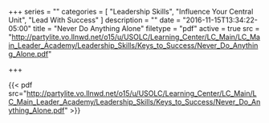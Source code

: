 +++
series = ""
categories = [
  "Leadership Skills",
  "Influence Your Central Unit",
  "Lead With Success"
]
description = ""
date = "2016-11-15T13:34:22-05:00"
title = "Never Do Anything Alone"
filetype = "pdf"
active = true
src = "http://partylite.vo.llnwd.net/o15/u/USOLC/Learning_Center/LC_Main/LC_Main_Leader_Academy/Leadership_Skills/Keys_to_Success/Never_Do_Anything_Alone.pdf"

+++

{{< pdf src="http://partylite.vo.llnwd.net/o15/u/USOLC/Learning_Center/LC_Main/LC_Main_Leader_Academy/Leadership_Skills/Keys_to_Success/Never_Do_Anything_Alone.pdf" >}}
